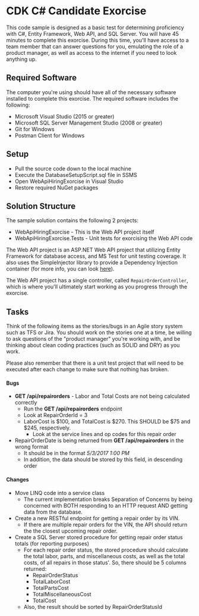 # CDK C# Candidate Exorcise

This code sample is designed as a basic test for determining proficiency
with C#, Entity Framework, Web API, and SQL Server. You will have 45 minutes
to complete this exorcise. During this time, you'll have access to a team
member that can answer questions for you, emulating the role of a product
manager, as well as access to the internet if you need to look anything up.

## Required Software

The computer you're using should have all of the necessary software installed
to complete this exorcise. The required software includes the following:

- Microsoft Visual Studio (2015 or greater)
- Microsoft SQL Server Management Studio (2008 or greater)
- Git for Windows
- Postman Client for Windows

## Setup

- Pull the source code down to the local machine
- Execute the DatabaseSetupScript.sql file in SSMS
- Open WebApiHiringExorcise in Visual Studio
- Restore required NuGet packages

## Solution Structure

The sample solution contains the following 2 projects:

- WebApiHiringExorcise - This is the Web API project itself
- WebApiHiringExorcise.Tests - Unit tests for exorcising the Web API code

The Web API project is an ASP.NET Web API project that utilizing Entity
Framework for database access, and MS Test for unit testing coverage.
It also uses the SimpleInjector library to provide a Dependency Injection
container (for more info, you can look [here](https://simpleinjector.org/index.html)).

The Web API project has a single controller, called `RepairOrderController`, which
is where you'll ultimately start working as you progress through the exorcise.

## Tasks

Think of the following items as the stories/bugs in an Agile story system such as TFS
or Jira.  You should work on the stories one at a time, be willing to ask questions of
the "product manager" you're working with, and be thinking about clean coding practices (such
as SOLID and DRY) as you work.

Please also remember that there is a unit test project that will need to be executed after each
change to make sure that nothing has broken.

#### Bugs

- **GET /api/repairorders** - Labor and Total Costs are not being calculated correctly
  - Run the **GET /api/repairorders** endpoint
  - Look at RepairOrderId = 3
  - LaborCost is $100, and TotalCost is $270. This SHOULD be $75 and $245, respectively.
    - Look at the service lines and op codes for this repair order
- RepairOrderDate is being returned from **GET /api/repairorders** in the wrong format
  - It should be in the format _5/3/2017 1:00 PM_
  - In addition, the data should be stored by this field, in descending order
#### Changes

- Move LINQ code into a service class
  - The current implementation breaks Separation of Concerns by being concerned with BOTH responding to an HTTP request AND getting data from the database.
- Create a new RESTful endpoint for getting a repair order by its VIN.
  - If there are multiple repair orders for the VIN, the API should return the the closest upcoming repair order.
- Create a SQL Server stored procedure for getting repair order status totals (for reporting purposes)
  - For each repair order status, the stored procedure should calculate the total labor, parts, and miscellaneous costs, as well as the total costs, of all repairs in those status'. So, there should be 5 columns returned:
    - RepairOrderStatus
    - TotalLaborCost
    - TotalPartsCost
    - TotalMiscellaneousCost
    - TotalCost
  - Also, the result should be sorted by RepairOrderStatusId